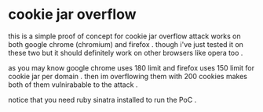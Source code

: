 # cookie jar overflow

this is a simple proof of concept for cookie jar overflow attack works on both google chrome (chromium) and firefox . though i've just tested it on these two but it should definitely work on other browsers like opera too .

as you may know google chrome uses 180 limit and firefox uses 150 limit for cookie jar per domain . then im overflowing them with 200 cookies makes both of them vulnirabable to the attack .

notice that you need ruby sinatra installed to run the PoC .
